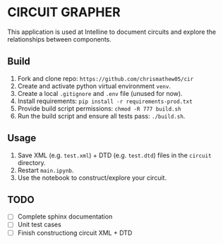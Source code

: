 # CIRCUIT GRAPHER

This application is used at Intelline to document circuits and explore the relationships between components.

## Build

1. Fork and clone repo: `https://github.com/chrismathew05/cir`
2. Create and activate python virtual environment `venv`.
3. Create a local `.gitignore` and `.env` file (unused for now).
4. Install requirements: `pip install -r requirements-prod.txt`
5. Provide build script permissions: `chmod -R 777 build.sh`
6. Run the build script and ensure all tests pass: `./build.sh`.

## Usage

1. Save XML (e.g. `test.xml`) + DTD (e.g. `test.dtd`) files in the `circuit` directory.
2. Restart `main.ipynb`.
3. Use the notebook to construct/explore your circuit.

## TODO

- [ ] Complete sphinx documentation
- [ ] Unit test cases
- [ ] Finish constructiong circuit XML + DTD
